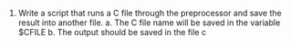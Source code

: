 1. Write a script that runs a C file through the preprocessor and save the result into another file.
	a. The C file name will be saved in the variable $CFILE
	b. The output should be saved in the file c
